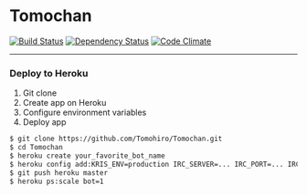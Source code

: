 Tomochan
================================================================================

[![Build Status](https://secure.travis-ci.org/Tomohiro/Tomochan.png)](https://secure.travis-ci.org/Tomohiro/Tomochan)
[![Dependency Status](https://gemnasium.com/Tomohiro/Tomochan.png)](https://gemnasium.com/Tomohiro/Tomochan)
[![Code Climate](https://codeclimate.com/badge.png)](https://codeclimate.com/github/Tomohiro/Tomochan)


---


### Deploy to Heroku

1. Git clone
2. Create app on Heroku
3. Configure environment variables
4. Deploy app


```sh
$ git clone https://github.com/Tomohiro/Tomochan.git
$ cd Tomochan
$ heroku create your_favorite_bot_name
$ heroku config add:KRIS_ENV=production IRC_SERVER=... IRC_PORT=... IRC_CHANNEL=... IRC_NICK=...
$ git push heroku master
$ heroku ps:scale bot=1
```
